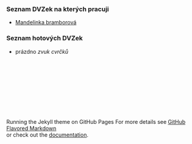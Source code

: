 ### Seznam DVZek na kterých pracuji

- [Mandelinka bramborová](https://raw.githubusercontent.com/honzaflash/dvzka/main/dvz-mandelinka/Mandelinka%20bramborov%C3%A1.html)

### Seznam hotových DVZek

- prázdno *zvuk cvrčků*

\
\
\
\
\
\
\
\
\
Running the Jekyll theme on GitHub Pages
For more details see [GitHub Flavored Markdown](https://guides.github.com/features/mastering-markdown/) \
or check out the [documentation](https://docs.github.com/categories/github-pages-basics/).
